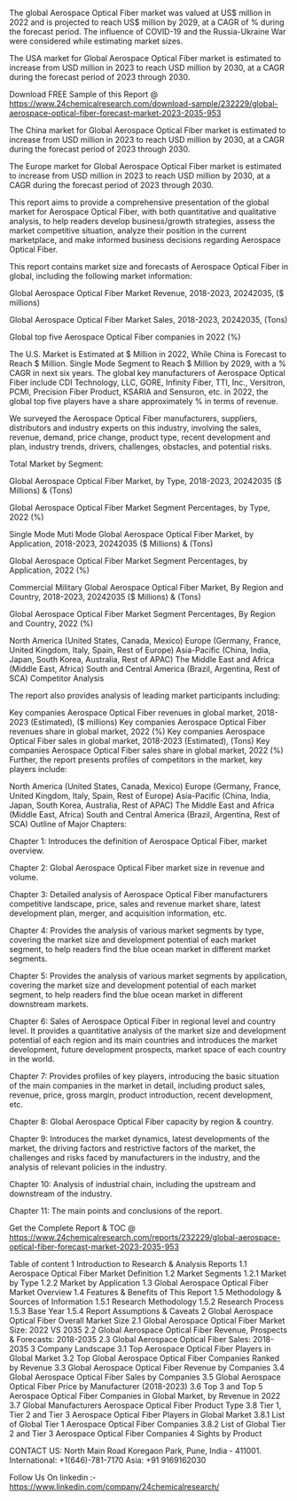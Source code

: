 The global Aerospace Optical Fiber market was valued at US$ million in 2022 and is projected to reach US$ million by 2029, at a CAGR of % during the forecast period. The influence of COVID-19 and the Russia-Ukraine War were considered while estimating market sizes.

The USA market for Global Aerospace Optical Fiber market is estimated to increase from USD million in 2023 to reach USD million by 2030, at a CAGR during the forecast period of 2023 through 2030.

Download FREE Sample of this Report @ https://www.24chemicalresearch.com/download-sample/232229/global-aerospace-optical-fiber-forecast-market-2023-2035-953

The China market for Global Aerospace Optical Fiber market is estimated to increase from USD million in 2023 to reach USD million by 2030, at a CAGR during the forecast period of 2023 through 2030.

The Europe market for Global Aerospace Optical Fiber market is estimated to increase from USD million in 2023 to reach USD million by 2030, at a CAGR during the forecast period of 2023 through 2030.

This report aims to provide a comprehensive presentation of the global market for Aerospace Optical Fiber, with both quantitative and qualitative analysis, to help readers develop business/growth strategies, assess the market competitive situation, analyze their position in the current marketplace, and make informed business decisions regarding Aerospace Optical Fiber.

This report contains market size and forecasts of Aerospace Optical Fiber in global, including the following market information:

Global Aerospace Optical Fiber Market Revenue, 2018-2023, 20242035, ($ millions)

Global Aerospace Optical Fiber Market Sales, 2018-2023, 20242035, (Tons)

Global top five Aerospace Optical Fiber companies in 2022 (%)

The U.S. Market is Estimated at $ Million in 2022, While China is Forecast to Reach $ Million.
Single Mode Segment to Reach $ Million by 2029, with a % CAGR in next six years.
The global key manufacturers of Aerospace Optical Fiber include CDI Technology, LLC, GORE, Infinity Fiber, TTI, Inc., Versitron, PCMI, Precision Fiber Product, KSARIA and Sensuron, etc. in 2022, the global top five players have a share approximately % in terms of revenue.

We surveyed the Aerospace Optical Fiber manufacturers, suppliers, distributors and industry experts on this industry, involving the sales, revenue, demand, price change, product type, recent development and plan, industry trends, drivers, challenges, obstacles, and potential risks.

Total Market by Segment:

Global Aerospace Optical Fiber Market, by Type, 2018-2023, 20242035 ($ Millions) & (Tons)

Global Aerospace Optical Fiber Market Segment Percentages, by Type, 2022 (%)

Single Mode
Muti Mode
Global Aerospace Optical Fiber Market, by Application, 2018-2023, 20242035 ($ Millions) & (Tons)

Global Aerospace Optical Fiber Market Segment Percentages, by Application, 2022 (%)

Commercial
Military
Global Aerospace Optical Fiber Market, By Region and Country, 2018-2023, 20242035 ($ Millions) & (Tons)

Global Aerospace Optical Fiber Market Segment Percentages, By Region and Country, 2022 (%)

North America (United States, Canada, Mexico)
Europe (Germany, France, United Kingdom, Italy, Spain, Rest of Europe)
Asia-Pacific (China, India, Japan, South Korea, Australia, Rest of APAC)
The Middle East and Africa (Middle East, Africa)
South and Central America (Brazil, Argentina, Rest of SCA)
Competitor Analysis

The report also provides analysis of leading market participants including:

Key companies Aerospace Optical Fiber revenues in global market, 2018-2023 (Estimated), ($ millions)
Key companies Aerospace Optical Fiber revenues share in global market, 2022 (%)
Key companies Aerospace Optical Fiber sales in global market, 2018-2023 (Estimated), (Tons)
Key companies Aerospace Optical Fiber sales share in global market, 2022 (%)
Further, the report presents profiles of competitors in the market, key players include:

North America (United States, Canada, Mexico)
Europe (Germany, France, United Kingdom, Italy, Spain, Rest of Europe)
Asia-Pacific (China, India, Japan, South Korea, Australia, Rest of APAC)
The Middle East and Africa (Middle East, Africa)
South and Central America (Brazil, Argentina, Rest of SCA)
Outline of Major Chapters:

Chapter 1: Introduces the definition of Aerospace Optical Fiber, market overview.

Chapter 2: Global Aerospace Optical Fiber market size in revenue and volume.

Chapter 3: Detailed analysis of Aerospace Optical Fiber manufacturers competitive landscape, price, sales and revenue market share, latest development plan, merger, and acquisition information, etc.

Chapter 4: Provides the analysis of various market segments by type, covering the market size and development potential of each market segment, to help readers find the blue ocean market in different market segments.

Chapter 5: Provides the analysis of various market segments by application, covering the market size and development potential of each market segment, to help readers find the blue ocean market in different downstream markets.

Chapter 6: Sales of Aerospace Optical Fiber in regional level and country level. It provides a quantitative analysis of the market size and development potential of each region and its main countries and introduces the market development, future development prospects, market space of each country in the world.

Chapter 7: Provides profiles of key players, introducing the basic situation of the main companies in the market in detail, including product sales, revenue, price, gross margin, product introduction, recent development, etc.

Chapter 8: Global Aerospace Optical Fiber capacity by region & country.

Chapter 9: Introduces the market dynamics, latest developments of the market, the driving factors and restrictive factors of the market, the challenges and risks faced by manufacturers in the industry, and the analysis of relevant policies in the industry.

Chapter 10: Analysis of industrial chain, including the upstream and downstream of the industry.

Chapter 11: The main points and conclusions of the report.

Get the Complete Report & TOC @ https://www.24chemicalresearch.com/reports/232229/global-aerospace-optical-fiber-forecast-market-2023-2035-953

Table of content
1 Introduction to Research & Analysis Reports
1.1 Aerospace Optical Fiber Market Definition
1.2 Market Segments
1.2.1 Market by Type
1.2.2 Market by Application
1.3 Global Aerospace Optical Fiber Market Overview
1.4 Features & Benefits of This Report
1.5 Methodology & Sources of Information
1.5.1 Research Methodology
1.5.2 Research Process
1.5.3 Base Year
1.5.4 Report Assumptions & Caveats
2 Global Aerospace Optical Fiber Overall Market Size
2.1 Global Aerospace Optical Fiber Market Size: 2022 VS 2035
2.2 Global Aerospace Optical Fiber Revenue, Prospects & Forecasts: 2018-2035
2.3 Global Aerospace Optical Fiber Sales: 2018-2035
3 Company Landscape
3.1 Top Aerospace Optical Fiber Players in Global Market
3.2 Top Global Aerospace Optical Fiber Companies Ranked by Revenue
3.3 Global Aerospace Optical Fiber Revenue by Companies
3.4 Global Aerospace Optical Fiber Sales by Companies
3.5 Global Aerospace Optical Fiber Price by Manufacturer (2018-2023)
3.6 Top 3 and Top 5 Aerospace Optical Fiber Companies in Global Market, by Revenue in 2022
3.7 Global Manufacturers Aerospace Optical Fiber Product Type
3.8 Tier 1, Tier 2 and Tier 3 Aerospace Optical Fiber Players in Global Market
3.8.1 List of Global Tier 1 Aerospace Optical Fiber Companies
3.8.2 List of Global Tier 2 and Tier 3 Aerospace Optical Fiber Companies
4 Sights by Product

CONTACT US:
North Main Road Koregaon Park, Pune, India - 411001.
International: +1(646)-781-7170
Asia: +91 9169162030

Follow Us On linkedin :- https://www.linkedin.com/company/24chemicalresearch/
